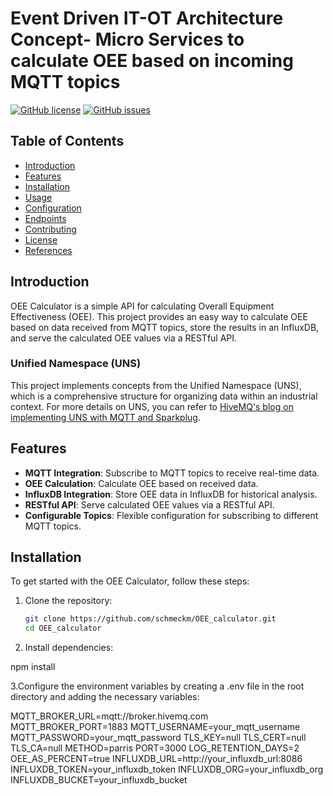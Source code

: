 # Event Driven IT-OT Architecture Concept- Micro Services to calculate OEE based on incoming MQTT topics

[![GitHub license](https://img.shields.io/badge/license-MIT-blue.svg)](https://github.com/schmeckm/OEE_calculator/blob/main/LICENSE)
[![GitHub issues](https://img.shields.io/github/issues/schmeckm/OEE_calculator.svg)](https://github.com/schmeckm/OEE_calculator/issues)

## Table of Contents

- [Introduction](#introduction)
- [Features](#features)
- [Installation](#installation)
- [Usage](#usage)
- [Configuration](#configuration)
- [Endpoints](#endpoints)
- [Contributing](#contributing)
- [License](#license)
- [References](#references)

## Introduction

OEE Calculator is a simple API for calculating Overall Equipment Effectiveness (OEE). This project provides an easy way to calculate OEE based on data received from MQTT topics, store the results in an InfluxDB, and serve the calculated OEE values via a RESTful API.

### Unified Namespace (UNS)

This project implements concepts from the Unified Namespace (UNS), which is a comprehensive structure for organizing data within an industrial context. For more details on UNS, you can refer to [HiveMQ's blog on implementing UNS with MQTT and Sparkplug](https://www.hivemq.com/blog/implementing-unified-namespace-uns-mqtt-sparkplug/).

## Features

- **MQTT Integration**: Subscribe to MQTT topics to receive real-time data.
- **OEE Calculation**: Calculate OEE based on received data.
- **InfluxDB Integration**: Store OEE data in InfluxDB for historical analysis.
- **RESTful API**: Serve calculated OEE values via a RESTful API.
- **Configurable Topics**: Flexible configuration for subscribing to different MQTT topics.

## Installation

To get started with the OEE Calculator, follow these steps:

1. Clone the repository:
   ```sh
   git clone https://github.com/schmeckm/OEE_calculator.git
   cd OEE_calculator


2. Install dependencies:

npm install

3.Configure the environment variables by creating a .env file in the root directory and adding the necessary variables:

MQTT_BROKER_URL=mqtt://broker.hivemq.com
MQTT_BROKER_PORT=1883
MQTT_USERNAME=your_mqtt_username
MQTT_PASSWORD=your_mqtt_password
TLS_KEY=null
TLS_CERT=null
TLS_CA=null
METHOD=parris
PORT=3000
LOG_RETENTION_DAYS=2
OEE_AS_PERCENT=true
INFLUXDB_URL=http://your_influxdb_url:8086
INFLUXDB_TOKEN=your_influxdb_token
INFLUXDB_ORG=your_influxdb_org
INFLUXDB_BUCKET=your_influxdb_bucket


